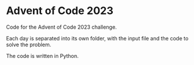 # Advent of Code 2023

Code for the Advent of Code 2023 challenge.

Each day is separated into its own folder, with the input file and the code to solve the problem.

The code is written in Python.
